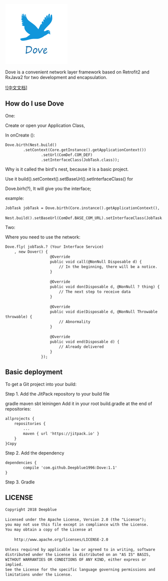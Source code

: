 ![Image text](https://raw.githubusercontent.com/Deepblue1996/Dove/master/%E9%B8%BD%E5%AD%90.png)

Dove is a convenient network layer framework based on Retrofit2 and RxJava2 for two development and encapsulation.

[![中文文档]](https://raw.githubusercontent.com/Deepblue1996/Dove/README_CN.md)

## How do I use Dove

One:

Create or open your Application Class, 

In onCreate ():

<pre><code>Dove.birth(Nest.build()
		.setContext(Core.getInstance().getApplicationContext())
                .setUrl(ComDef.COM_DEF)
                .setInterfaceClass(JobTask.class));
</code></pre>

Why is it called the bird's nest, because it is a basic project.

Use it build().setContext().setBaseUrl().setInterfaceClass() for

Dove.birh(?), It will give you the interface;

example:

<pre><code>JobTask jobTask = Dove.birth(Core.instance().getApplicationContext(),
                Nest.build().setBaseUrl(ComDef.BASE_COM_URL).setInterfaceClass(JobTask.class));
</code></pre>

Two:

Where you need to use the network:

<pre><code>Dove.fly( jobTask.? (Your Interface Service)
	, new Dover<?>() {
                    @Override
                    public void call(@NonNull Disposable d) {
                        // In the beginning, there will be a notice.
                    }

                    @Override
                    public void don(Disposable d, @NonNull ? thing) {
                        // The next step to receive data
                    }

                    @Override
                    public void die(Disposable d, @NonNull Throwable throwable) {
                        // Abnormality
                    }

                    @Override
                    public void end(Disposable d) {
                        // Already delivered
                    }
                });
</code></pre>

## Basic deployment

To get a Git project into your build:

Step 1. Add the JitPack repository to your build file

gradle
maven
sbt
leiningen
Add it in your root build.gradle at the end of repositories:

	allprojects {
		repositories {
			...
			maven { url 'https://jitpack.io' }
		}
	}Copy
Step 2. Add the dependency

	dependencies {
	        compile 'com.github.Deepblue1996:Dove:1.1'
	}
Step 3. Gradle

## LICENSE

<pre><code>Copyright 2018 Deepblue

Licensed under the Apache License, Version 2.0 (the "License");
you may not use this file except in compliance with the License.
You may obtain a copy of the License at

    http://www.apache.org/licenses/LICENSE-2.0

Unless required by applicable law or agreed to in writing, software
distributed under the License is distributed on an "AS IS" BASIS,
WITHOUT WARRANTIES OR CONDITIONS OF ANY KIND, either express or implied.
See the License for the specific language governing permissions and
limitations under the License.
</code></pre>
